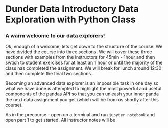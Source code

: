 # Dunder Data Introductory Data Exploration with Python Class

### A warm welcome to our data explorers!
Ok, enough of a welcome, lets get down to the structure of the course. We have divided the course into three sections. We will cover these three sections with examples from the instructors for 45min - 1hour and then swtich to student exercises for at least an 1 hour or until the majority of the class has completed the assignment. We will break for lunch around 12:30 and then complete the final two sections. 

Becoming an advanced data explorer is an impossible task in one day so what we have done is attempted to highlight the most powerful and useful components of the pandas API so that you can unleash your inner panda the next data assignment you get (which will be from us shortly after this course).

As in the precourse - open up a terminal and run `jupyter notebook` and open part 1 to get started. All instructor notes will be 